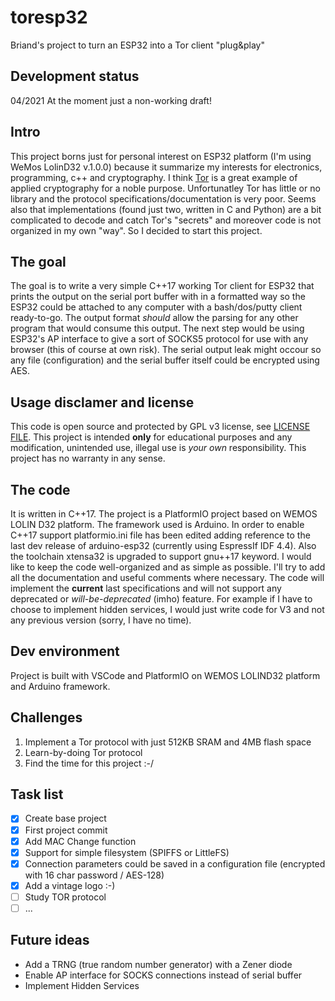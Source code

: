 # toresp32
Briand's project to turn an ESP32 into a Tor client "plug&amp;play"

## Development status
04/2021 At the moment just a non-working draft!

## Intro
This project borns just for personal interest on ESP32 platform (I'm using WeMos LolinD32 v.1.0.0) because it summarize my interests for electronics, programming, c++ and cryptography. I think [Tor](https://www.torproject.org/) is a great example of applied cryptography for a noble purpose. 
Unfortunatley Tor has little or no library and the protocol specifications/documentation is very poor. Seems also that implementations (found just two, written in C and Python) are a bit complicated to decode and catch Tor's "secrets" and moreover code is not organized in my own "way". So I decided to start this project.

## The goal
The goal is to write a very simple C++17 working Tor client for ESP32 that prints the output on the serial port buffer with in a formatted way so the ESP32 could be attached to any computer with a bash/dos/putty client ready-to-go. The output format *should* allow the parsing for any other program that would consume this output.
The next step would be using ESP32's AP interface to give a sort of SOCKS5 protocol for use with any browser (this of course at own risk).
The serial output leak might occour so any file (configuration) and the serial buffer itself could be encrypted using AES.

## Usage disclamer and license
This code is open source and protected by GPL v3 license, see [LICENSE FILE](LICENSE).
This project is intended **only** for educational purposes and any modification, unintended use, illegal use is *your own* responsibility.
This project has no warranty in any sense.

## The code
It is written in C++17. The project is a PlatformIO project based on WEMOS LOLIN D32 platform. The framework used is Arduino.
In order to enable C++17 support platformio.ini file has been edited adding reference to the last dev release of arduino-esp32 (currently using EspressIf IDF 4.4). Also the toolchain xtensa32 is upgraded to support gnu++17 keyword.
I would like to keep the code well-organized and as simple as possible. I'll try to add all the documentation and useful comments where necessary.
The code will implement the **current** last specifications and will not support any deprecated or *will-be-deprecated* (imho) feature. For example if I have to choose to implement hidden services, I would just write code for V3 and not any previous version (sorry, I have no time).

## Dev environment
Project is built with VSCode and PlatformIO on WEMOS LOLIND32 platform and Arduino framework.

## Challenges

1. Implement a Tor protocol with just 512KB SRAM and 4MB flash space
2. Learn-by-doing Tor protocol
3. Find the time for this project :-/

## Task list

- [x] Create base project
- [x] First project commit
- [x] Add MAC Change function
- [x] Support for simple filesystem (SPIFFS or LittleFS)
- [x] Connection parameters could be saved in a configuration file (encrypted with 16 char password / AES-128)
- [x] Add a vintage logo :-)
- [ ] Study TOR protocol
- [ ] ...

## Future ideas
* Add a TRNG (true random number generator) with a Zener diode 
* Enable AP interface for SOCKS connections instead of serial buffer
* Implement Hidden Services 
